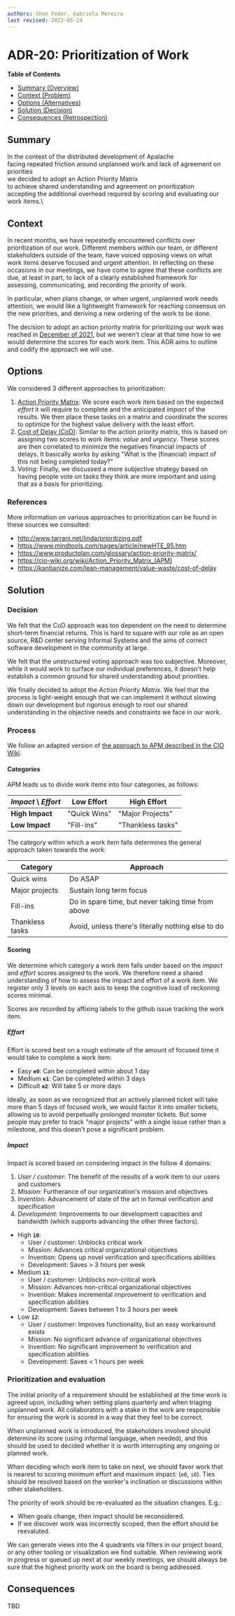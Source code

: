 ```yaml
---
authors: Shon Feder, Gabriela Moreira
last revised: 2022-05-24
---
```


# ADR-20: Prioritization of Work

**Table of Contents**

- [Summary (Overview)](#summary)
- [Context (Problem)](#context)
- [Options (Alternatives)](#options)
- [Solution (Decision)](#solution)
- [Consequences (Retrospection)](#consequences)

## Summary

<!-- Statement to summarize, following the following formula: -->

In the context of the distributed development of Apalache\
facing repeated friction around unplanned work and lack of agreement on priorities\
we decided to adopt an Action Priority Matrix\
to achieve shared understanding and agreement on prioritization\
accepting the additional overhead required by scoring and evaluating our work items.\

## Context

In recent months, we have repeatedly encountered conflicts over prioritization
of our work. Different members within our team, or different stakeholders
outside of the team, have voiced opposing views on what work items deserve
focused and urgent attention. In reflecting on these occasions in our meetings,
we have come to agree that these conflicts are due, at least in part, to lack of
a clearly established framework for assessing, communicating, and recording the
priority of work.

In particular, when plans change, or when urgent, unplanned work needs
attention, we would like a lightweight framework for reaching consensus on the
new priorities, and deriving a new ordering of the work to be done.

The decision to adopt an action priority matrix for prioritizing our work was
reached in [December of 2021][dec-decision], but we weren't clear at that time
how to we would determine the scores for each work item. This ADR aims to
outline and codify the approach we will use.

## Options

We considered 3 different approaches to prioritization: 

1. [Action Priority Matrix][apm]: We score each work item based on the expected
   _effort_ it will require to complete and the anticipated _impact_ of the
   results.  We then  place these tasks on a matrix and coordinate the scores to
   optimize for the highest value delivery with the least effort.
2. [Cost of Delay (CoD)][cod]: Similar to the action priority matrix, this is
   based on assigning two scores to work items: _value_ and _urgency_. These
   scores are then correlated to minimize the negatives financial impacts of
   delays. It basically works by asking "What is the (financial) impact of this
   not being completed today?" 
3. Voting: Finally, we discussed a more subjective strategy based on having
   people vote on tasks they think are more important and using that as a basis
   for prioritizing.

### References

More information on various approaches to prioritization can be found in these
sources we consulted:

- http://www.tarrani.net/linda/prioritizing.pdf
- https://www.mindtools.com/pages/article/newHTE_95.htm
- https://www.productplan.com/glossary/action-priority-matrix/
- https://cio-wiki.org/wiki/Action_Priority_Matrix_(APM)
- https://kanbanize.com/lean-management/value-waste/cost-of-delay

## Solution

### Decision

We felt that the CoD approach was too dependent on the need to determine
short-term financial returns. This is hard to square with our role as an open
source, R&D center serving Informal Systems and the aims of correct software
development in the community at large.

We felt that the unstructured voting approach was too subjective. Moreover,
while it would work to surface our individual preferences, it doesn't help
establish a common ground for shared understanding about priorities.

We finally decided to adopt the _Action Priority Matrix_. We feel that the
process is light-weight enough that we can implement it without slowing down our
development but rigorous enough to root our shared understanding in the
objective needs and constraints we face in our work.

### Process

We follow an adapted version of [the approach to APM described in the CIO Wiki][apm].

#### Categories

APM leads us to divide work items into four categories, as follows:

| _Impact_ **\\** _Effort_ | **Low Effort** | **High Effort**   |
|--------------------------|----------------|-------------------|
| **High Impact**          | "Quick Wins"   | "Major Projects"  |
| **Low Impact**           | "Fill-ins"     | "Thankless tasks" |

The category within which a work item falls determines the general approach
taken towards the work:

| Category        | Approach                                           |
|-----------------|----------------------------------------------------|
| Quick wins      | Do ASAP                                            |
| Major projects  | Sustain long term focus                            |
| Fill-ins        | Do in spare time, but never taking time from above |
| Thankless tasks | Avoid, unless there's literally nothing else to do |

#### Scoring

We determine which category a work item falls under based on the _impact_ and
_effort_ scores assigned to the work. We therefore need a shared understanding
of how to assess the impact and effort of a work item. We register only 3 levels
on each axis to keep the cognitive load of reckoning scores minimal.

Scores are recorded by affixing labels to the github issue tracking the work item.

##### Effort

Effort is scored best on a rough estimate of the amount of focused time it would
take to complete a work item:

- Easy **`e0`**: Can be completed within about 1 day
- Medium **`e1`**: Can be completed within 3 days
- Difficult **`e2`**: Will take 5 or more days

Ideally, as soon as we recognized that an actively planned ticket will take more
than 5 days of focused work, we would factor it into smaller tickets, allowing
us to avoid perpetually prolonged monster tickets. But some people may prefer to
track "major projects" with a single issue rather than a milestone, and this
doesn't pose a significant problem.

##### Impact

Impact is scored based on considering impact in the follow 4 domains:

1. _User / customer_: The benefit of the results of a work item to our users and
   customers
2. _Mission_: Furtherance of our organization's mission and objectives
3. _Invention_: Advancement of state of the art in formal verification and
   specification
4. _Development_: Improvements to our development capacities and bandwidth
   (which supports advancing the other three factors).

- High **`i0`**:
  - User / customer: Unblocks critical work
  - Mission: Advances critical organizational objectives
  - Invention: Opens up novel verification and specifications abilities
  - Development: Saves > 3 hours per week
- Medium **`i1`**:
  - User / customer: Unblocks non-critical work
  - Mission: Advances non-critical organizational objectives
  - Invention: Makes incremental improvement to verification and specification
    abilities
  - Development: Saves between 1 to 3 hours per week
- Low **`i2`**:
  - User / customer: Improves functionality, but an easy workaround exists
  - Mission: No significant advance of organizational objectives
  - Invention: No significant improvement to verification and specification abilities
  - Development: Saves < 1 hours per week

### Prioritization and evaluation

The initial priority of a requirement should be established at the time work is
agreed upon, including when setting plans quarterly and when triaging unplanned
work. All collaborators with a stake in the work are responsible for ensuring
the work is scored in a way that they feel to be correct.

When unplanned work is introduced, the stakeholders involved should determine
its score (using informal language, when needed), and this should be used to
decided whether it is worth interrupting any ongoing or planned work.

When deciding which work item to take on next, we should favor work that is
nearest to scoring minimum effort and maximum impact: (`e0`, `i0`). Ties should
be resolved based on the worker's inclination or discussions within other
stakeholders.

The priority of work should be re-evaluated as the situation changes. E.g.:

- When goals change, then impact should be reconsidered.
- If we discover work was incorrectly scoped, then the effort should be
  reevaluted.

We can generate views into the 4 quadrants via filters in our project board, or
any other tooling or visualization we find suitable. When reviewing work
in progress or queued up next at our weekly meetings, we should always be
sure that the highest priority work on the board is being addressed.

## Consequences

TBD
<!-- Records the results of the decision over the long term.
     Did it work, not work, was changed, upgraded, etc.
-->

[cod]: https://kanbanize.com/lean-management/value-waste/cost-of-delay
[apm]: https://cio-wiki.org/wiki/Action_Priority_Matrix_(APM)
[Karl Weiger]: https://en.wikipedia.org/wiki/Karl_Wiegers
[first-things-first]: http://www.tarrani.net/linda/prioritizing.pdf
[dec-decision]: https://github.com/informalsystems/apalache/commit/f379a717ca02a559b8f48d503f4413410d0b8abd
